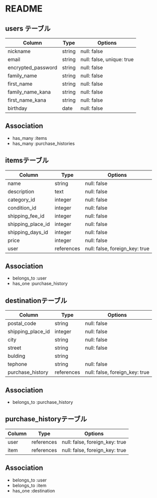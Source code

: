 # README

## users テーブル

| Column             | Type     | Options                   |
| -------------------| ---------| ------------------------- |
| nickname           | string   | null: false               |
| email              | string   | null: false, unique: true |
| encrypted_password | string   | null: false               |
| family_name        | string   | null: false               |
| first_name         | string   | null: false               |
| family_name_kana   | string   | null: false               |
| first_name_kana    | string   | null: false               |
| birthday           | date     | null: false               |

## Association
- has_many :items
- has_many :purchase_histories


## itemsテーブル

| Column            | Type       | Options                        |
| ------------------| ---------- | ------------------------------ |
| name              | string     | null: false                    |
| description       | text       | null: false                    |
| category_id       | integer    | null: false                    |
| condition_id      | integer    | null: false                    |
| shipping_fee_id   | integer    | null: false                    |
| shipping_place_id | integer    | null: false                    |
| shipping_days_id  | integer    | null: false                    |
| price             | integer    | null: false                    |
| user              | references | null: false, foreign_key: true |

## Association
- belongs_to :user
- has_one :purchase_history



## destinationテーブル

| Column            | Type       | Options                        |
| ----------------- | ---------- | ------------------------------ |
| postal_code       | string     | null: false                    |
| shipping_place_id | integer    | null: false                    |
| city              | string     | null: false                    |
| street            | string     | null: false                    |
| bulding           | string     |                                |
| tephone           | string     | null: false                    |
| purchase_history  | references | null: false, foreign_key: true |


## Association
- belongs_to :purchase_history




## purchase_historyテーブル

| Column | Type       | Options                        |
| ------ | ---------- | ------------------------------ |
| user   | references | null: false, foreign_key: true |
| item   | references | null: false, foreign_key: true |

## Association
- belongs_to :user
- belongs_to :item
- has_one :destination